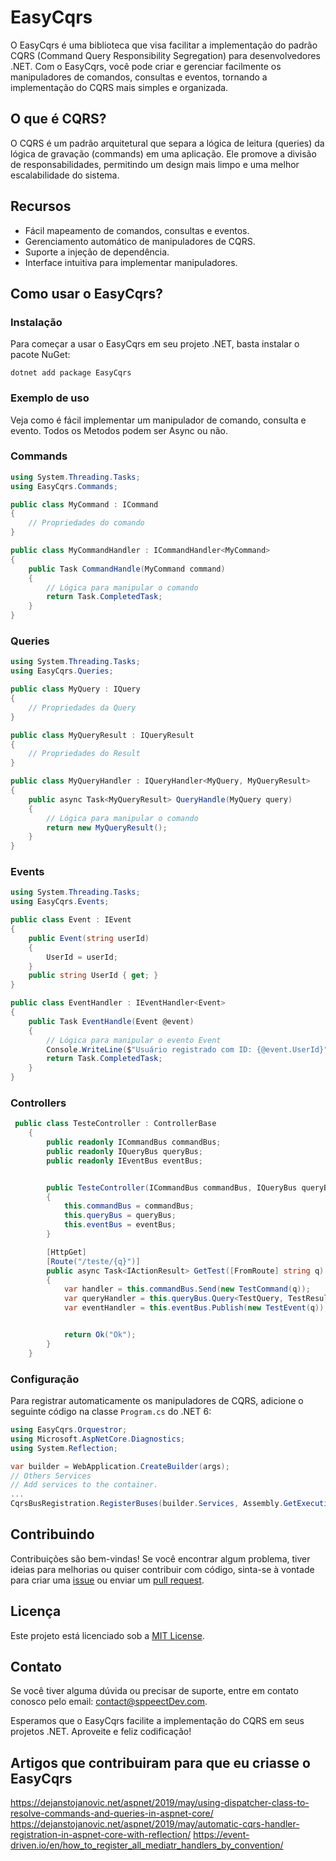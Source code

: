 # EasyCqrs

O EasyCqrs é uma biblioteca que visa facilitar a implementação do padrão CQRS (Command Query Responsibility Segregation) para desenvolvedores .NET. Com o EasyCqrs, você pode criar e gerenciar facilmente os manipuladores de comandos, consultas e eventos, tornando a implementação do CQRS mais simples e organizada.

## O que é CQRS?

O CQRS é um padrão arquitetural que separa a lógica de leitura (queries) da lógica de gravação (commands) em uma aplicação. Ele promove a divisão de responsabilidades, permitindo um design mais limpo e uma melhor escalabilidade do sistema.

## Recursos

- Fácil mapeamento de comandos, consultas e eventos.
- Gerenciamento automático de manipuladores de CQRS.
- Suporte a injeção de dependência.
- Interface intuitiva para implementar manipuladores.

## Como usar o EasyCqrs?

### Instalação

Para começar a usar o EasyCqrs em seu projeto .NET, basta instalar o pacote NuGet:

```
dotnet add package EasyCqrs
```

### Exemplo de uso

Veja como é fácil implementar um manipulador de comando, consulta e evento.
Todos os Metodos podem ser Async ou não.

### Commands
```csharp
using System.Threading.Tasks;
using EasyCqrs.Commands;

public class MyCommand : ICommand
{
    // Propriedades do comando
}

public class MyCommandHandler : ICommandHandler<MyCommand>
{
    public Task CommandHandle(MyCommand command)
    {
        // Lógica para manipular o comando
        return Task.CompletedTask;
    }
}
```
### Queries
```csharp
using System.Threading.Tasks;
using EasyCqrs.Queries;

public class MyQuery : IQuery
{
    // Propriedades da Query
}

public class MyQueryResult : IQueryResult
{
    // Propriedades do Result
}

public class MyQueryHandler : IQueryHandler<MyQuery, MyQueryResult>
{
    public async Task<MyQueryResult> QueryHandle(MyQuery query)
    {
        // Lógica para manipular o comando
        return new MyQueryResult();
    }
}
```
### Events
```csharp
using System.Threading.Tasks;
using EasyCqrs.Events;

public class Event : IEvent
{
    public Event(string userId)
    {
        UserId = userId;
    }
    public string UserId { get; }
}

public class EventHandler : IEventHandler<Event>
{
    public Task EventHandle(Event @event)
    {
        // Lógica para manipular o evento Event
        Console.WriteLine($"Usuário registrado com ID: {@event.UserId}");
        return Task.CompletedTask;
    }
}
```
### Controllers
``` csharp
 public class TesteController : ControllerBase
    {
        public readonly ICommandBus commandBus;
        public readonly IQueryBus queryBus;
        public readonly IEventBus eventBus;


        public TesteController(ICommandBus commandBus, IQueryBus queryBus, IEventBus eventBus)
        {
            this.commandBus = commandBus;
            this.queryBus = queryBus;
            this.eventBus = eventBus;
        }

        [HttpGet]
        [Route("/teste/{q}")]
        public async Task<IActionResult> GetTest([FromRoute] string q)
        {
            var handler = this.commandBus.Send(new TestCommand(q));
            var queryHandler = this.queryBus.Query<TestQuery, TestResult>(new TestQuery(q));
            var eventHandler = this.eventBus.Publish(new TestEvent(q));


            return Ok("Ok");
        }
    }
```


### Configuração

Para registrar automaticamente os manipuladores de CQRS, adicione o seguinte código na classe `Program.cs` do .NET 6:

```csharp
using EasyCqrs.Orquestror;
using Microsoft.AspNetCore.Diagnostics;
using System.Reflection;

var builder = WebApplication.CreateBuilder(args);
// Others Services
// Add services to the container.
...
CqrsBusRegistration.RegisterBuses(builder.Services, Assembly.GetExecutingAssembly());
```


## Contribuindo

Contribuições são bem-vindas! Se você encontrar algum problema, tiver ideias para melhorias ou quiser contribuir com código, sinta-se à vontade para criar uma [issue](link-para-issues) ou enviar um [pull request](link-para-pull-requests).

## Licença

Este projeto está licenciado sob a [MIT License](link-da-licenca).

## Contato

Se você tiver alguma dúvida ou precisar de suporte, entre em contato conosco pelo email: [contact@sppeectDev.com](mailto:contact@sppeectDev.com).

Esperamos que o EasyCqrs facilite a implementação do CQRS em seus projetos .NET. Aproveite e feliz codificação!


## Artigos que contribuiram para que eu criasse o EasyCqrs
https://dejanstojanovic.net/aspnet/2019/may/using-dispatcher-class-to-resolve-commands-and-queries-in-aspnet-core/
https://dejanstojanovic.net/aspnet/2019/may/automatic-cqrs-handler-registration-in-aspnet-core-with-reflection/
https://event-driven.io/en/how_to_register_all_mediatr_handlers_by_convention/
